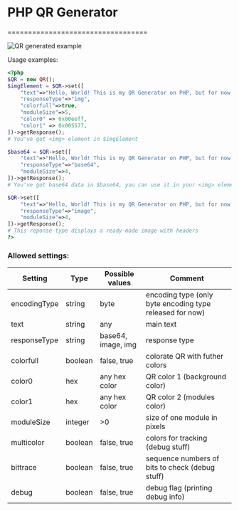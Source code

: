 # PHP QR Generator
==================================

![](https://smix-soft.ru/images/qr.png "QR generated example")

Usage examples:
```php
<?php
$QR = new QR();
$imgElement = $QR->set([
    "text"=>"Hello, World! This is my QR Generator on PHP, but for now it works only on 1-9 versions, that means text maximum length is 180 bytes. Yeah, that is very sad, but do we need more???",
    "responseType"=>"img",
    "colorfull"=>true,
    "moduleSize"=>5,
    "color0" => 0x00eeff,
    "color1" => 0x005577,
])->getResponse();
# You've got <img> element in $imgElement 

$base64 = $QR->set([
    "text"=>"Hello, World! This is my QR Generator on PHP, but for now it works only on 1-9 versions, that means text maximum length is 180 bytes. Yeah, that is very sad, but do we need more???",
    "responseType"=>"base64",
    "moduleSize"=>4,
])->getResponse();
# You've got base64 data in $base64, you can use it in your <img> element or save in database as text for example =)

$QR->set([
    "text"=>"Hello, World! This is my QR Generator on PHP, but for now it works only on 1-9 versions, that means text maximum length is 180 bytes. Yeah, that is very sad, but do we need more???",
    "responseType"=>"image",
    "moduleSize"=>4,
])->getResponse();
# This reponse type displays a ready-made image with headers
?>
```
### Allowed settings:

Setting         | Type    | Possible values    | Comment
----------------|---------|--------------------|----------------------
encodingType    | string  | byte               | encoding type (only byte encoding type released for now)
text            | string  | any                | main text
responseType    | string  | base64, image, img | response type
colorfull       | boolean | false, true        | colorate QR with futher colors
color0          | hex     | any hex color      | QR color 1 (background color)
color1          | hex     | any hex color      | QR color 2 (modules color)
moduleSize      | integer | >0                 | size of one module in pixels
multicolor      | boolean | false, true        | colors for tracking (debug stuff)
bittrace        | boolean | false, true        | sequence numbers of bits to check (debug stuff)
debug           | boolean | false, true        | debug flag (printing debug info)